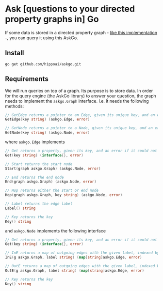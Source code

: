 # Ask [questions to your directed property graphs in] Go

If some data is stored in a directed property graph - [like this implementation](https://github.com/hippoai/graphgo.git) -, you can query it using this AskGo.


## Install

`go get github.com/hippoai/askgo.git`

## Requirements

We will run queries on top of a graph. Its purpose is to store data. In order for the query engine (the AskGo library) to answer your question, the graph needs to implement the `askgo.Graph` interface. I.e. it needs the following methods:

```go
// GetEdge returns a pointer to an Edge, given its unique key, and an error if it could not be found
GetEdge(key string) (askgo.Edge, error)

// GetNode returns a pointer to a Node, given its unique key, and an error if it could not be found
GetNode(key string) (askgo.Node, error)
```

where `askgo.Edge` implements

```go
// Get returns a property, given its key, and an error if it could not be found
Get(key string) (interface{}, error)

// Start returns the start node
Start(graph askgo.Graph) (askgo.Node, error)

// End returns the end node
End(graph askgo.Graph) (askgo.Node, error)

// Hop returns either the start or end node
Hop(graph askgo.Graph, key string) (askgo.Node, error)

// Label returns the edge label
Label() string

// Key returns the key
Key() string
```

and `askgo.Node` implements the following interface

```go
// Get returns a property, given its key, and an error if it could not be found
Get(key string) (interface{}, error)

// InE returns a map of outgoing edges with the given label, indexed by their key
InE(g askgo.Graph, label string) (map[string]askgo.Edge, error)

// OutE returns a map of outgoing edges with the given label, indexed by their key
OutE(g askgo.Graph, label string) (map[string]askgo.Edge, error)

// Key returns the key
Key() string
```

